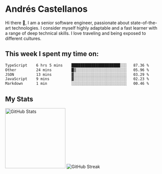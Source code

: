 # Andrés Castellanos

Hi there 👋, I am a senior software engineer, passionate about state-of-the-art technologies. I consider myself highly adaptable and a fast learner with a range of deep technical skills. I love traveling and being exposed to different cultures.

## This week I spent my time on:

<!--START_SECTION:waka-->

```txt
TypeScript    6 hrs 5 mins    ██████████████████████░░░   87.36 %
Other         24 mins         █▒░░░░░░░░░░░░░░░░░░░░░░░   05.96 %
JSON          13 mins         ▓░░░░░░░░░░░░░░░░░░░░░░░░   03.29 %
JavaScript    9 mins          ▓░░░░░░░░░░░░░░░░░░░░░░░░   02.23 %
Markdown      1 min           ░░░░░░░░░░░░░░░░░░░░░░░░░   00.46 %
```

<!--END_SECTION:waka-->

## My Stats

<img height="195" src="https://github-readme-stats.vercel.app/api?username=andrescv&show_icons=true&theme=onedark&hide_border=true&card_width=495" alt="GitHub Stats" />

<img src="https://streak-stats.demolab.com?user=andrescv&theme=one-dark-pro&hide_border=true" alt="GitHub Streak" />
